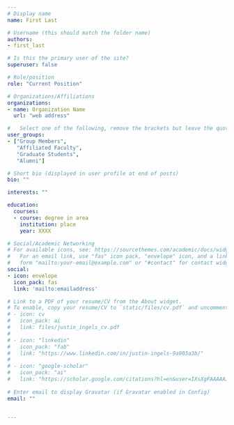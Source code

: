 ```yaml
---
# Display name
name: First Last

# Username (this should match the folder name)
authors:
- first_last

# Is this the primary user of the site?
superuser: false

# Role/position
role: "Current Position"

# Organizations/Affiliations
organizations:
- name: Organization Name
  url: "web address"

#   Select one of the following, remove the brackets but leave the quotes  
user_groups:
- ["Group Members",
   "Affiliated Faculty",
   "Graduate Students",
   "Alumni"]

# Short bio (displayed in user profile at end of posts)
bio: ""

interests: ""

education: 
  courses:
  - course: degree in area
    institution: place
    year: XXXX

# Social/Academic Networking
# For available icons, see: https://sourcethemes.com/academic/docs/widgets/#icons
#   For an email link, use "fas" icon pack, "envelope" icon, and a link in the
#   form "mailto:your-email@example.com" or "#contact" for contact widget.
social:
- icon: envelope
  icon_pack: fas
  link: 'mailto:emailaddress'

# Link to a PDF of your resume/CV from the About widget.
# To enable, copy your resume/CV to `static/files/cv.pdf` and uncomment the lines below.  
# - icon: cv
#   icon_pack: ai
#   link: files/justin_ingels_cv.pdf
# 
# - icon: "linkedin"
#   icon_pack: "fab"
#   link: "https://www.linkedin.com/in/justin-ingels-9a903a3b/"
# 
# - icon: "google-scholar"
#   icon_pack: "ai"
#   link: "https://scholar.google.com/citations?hl=en&user=IXsXgFAAAAAJ&view_op=list_works&sortby=pubdate"
  
# Enter email to display Gravatar (if Gravatar enabled in Config)
email: ""
  

---
```



